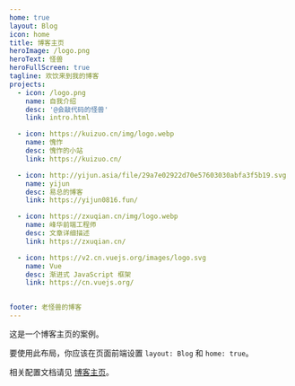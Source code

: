 ```yaml
---
home: true
layout: Blog
icon: home
title: 博客主页
heroImage: /logo.png
heroText: 怪兽
heroFullScreen: true
tagline: 欢饮来到我的博客
projects:
  - icon: /logo.png
    name: 自我介绍
    desc: '@会敲代码的怪兽'
    link: intro.html

  - icon: https://kuizuo.cn/img/logo.webp
    name: 愧怍
    desc: 愧怍的小站
    link: https://kuizuo.cn/

  - icon: http://yijun.asia/file/29a7e02922d70e57603030abfa3f5b19.svg
    name: yijun
    desc: 易总的博客
    link: https://yijun0816.fun/

  - icon: https://zxuqian.cn/img/logo.webp
    name: 峰华前端工程师
    desc: 文章详细描述
    link: https://zxuqian.cn/

  - icon: https://v2.cn.vuejs.org/images/logo.svg
    name: Vue
    desc: 渐进式 JavaScript 框架
    link: https://cn.vuejs.org/
    

footer: 老怪兽的博客
---
```


这是一个博客主页的案例。

要使用此布局，你应该在页面前端设置 `layout: Blog` 和 `home: true`。

相关配置文档请见 [博客主页](https://vuepress-theme-hope.github.io/v2/zh/guide/blog/home/)。
